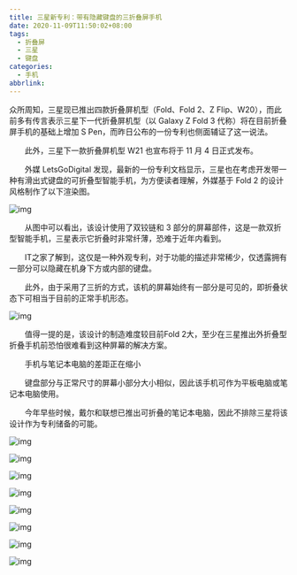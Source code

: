 ```yaml
---
title: 三星新专利：带有隐藏键盘的三折叠屏手机
date: 2020-11-09T11:50:02+08:00
tags:
  - 折叠屏
  - 三星
  - 键盘
categories:
  - 手机
abbrlink:
---
```


众所周知，三星现已推出四款折叠屏机型（Fold、Fold 2、Z Flip、W20），而此前多有传言表示三星下一代折叠屏机型（以 Galaxy Z Fold 3 代称）将在目前折叠屏手机的基础上增加 S Pen，而昨日公布的一份专利也侧面辅证了这一说法。

　　此外，三星下一款折叠屏机型 W21 也宣布将于 11 月 4 日正式发布。

　　外媒 LetsGoDigital 发现，最新的一份专利文档显示，三星也在考虑开发带一种有滑出式键盘的可折叠型智能手机，为方便读者理解，外媒基于 Fold 2 的设计风格制作了以下渲染图。

![img](https://cdn.jsdelivr.net/gh/yakeing/Documentation@main/Hexo/images/521b-kcieyvz0256251.jpg)

　　从图中可以看出，该设计使用了双铰链和 3 部分的屏幕部件，这是一款双折型智能手机，三星表示它折叠时非常纤薄，恐难于近年内看到。

　　IT之家了解到，这仅是一种外观专利，对于功能的描述非常稀少，仅透露拥有一部分可以隐藏在机身下方或内部的键盘。

　　此外，由于采用了三折的方式，该机的屏幕始终有一部分是可见的，即折叠状态下可相当于目前的正常手机形态。

![img](https://cdn.jsdelivr.net/gh/yakeing/Documentation@main/Hexo/images/5e92-kcieyvz0256308.jpg)

　　值得一提的是，该设计的制造难度较目前Fold 2大，至少在三星推出外折叠型折叠手机前恐怕很难看到这种屏幕的解决方案。

　　手机与笔记本电脑的差距正在缩小

　　键盘部分与正常尺寸的屏幕小部分大小相似，因此该手机可作为平板电脑或笔记本电脑使用。

　　今年早些时候，戴尔和联想已推出可折叠的笔记本电脑，因此不排除三星将该设计作为专利储备的可能。

![img](https://cdn.jsdelivr.net/gh/yakeing/Documentation@main/Hexo/images/cf48-kcieyvz0256372.jpg)

![img](https://cdn.jsdelivr.net/gh/yakeing/Documentation@main/Hexo/images/5eff-kcieyvz0256461.jpg)

![img](https://cdn.jsdelivr.net/gh/yakeing/Documentation@main/Hexo/images/6401-kcieyvz0256529.jpg)

![img](https://cdn.jsdelivr.net/gh/yakeing/Documentation@main/Hexo/images/d86e-kcieyvz0256573.jpg)

![img](https://cdn.jsdelivr.net/gh/yakeing/Documentation@main/Hexo/images/0e02-kcieyvz0256646.jpg)

![img](https://cdn.jsdelivr.net/gh/yakeing/Documentation@main/Hexo/images/6b3f-kcieyvz0256001.jpg)

![img](https://cdn.jsdelivr.net/gh/yakeing/Documentation@main/Hexo/images/606b-kcieyvz0256042.jpg)

![img](https://cdn.jsdelivr.net/gh/yakeing/Documentation@main/Hexo/images/7ff2-kcieyvz0256043.jpg)